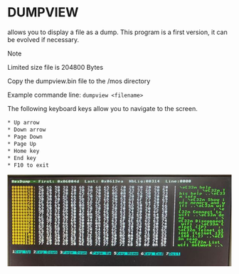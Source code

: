 # DUMPVIEW
allows you to display a file as a dump.
This program is a first version, it can be evolved if necessary.

>[!NOTE]
>Limited size file is 204800 Bytes

Copy the dumpview.bin file to the /mos directory

Example commande line: `dumpview <filename>`

The following keyboard keys allow you to navigate to the screen.
```
* Up arrow
* Down arrow
* Page Down
* Page Up
* Home key
* End key
* F10 to exit
```


![Screenshot](assets/Capture.JPG)
